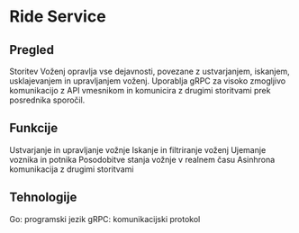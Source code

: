 # Ride Service

## Pregled
Storitev Voženj opravlja vse dejavnosti, povezane z ustvarjanjem, iskanjem, usklajevanjem in upravljanjem voženj. Uporablja gRPC za visoko zmogljivo komunikacijo z API vmesnikom  in komunicira z drugimi storitvami prek posrednika sporočil.

## Funkcije

Ustvarjanje in upravljanje vožnje
Iskanje in filtriranje voženj
Ujemanje voznika in potnika
Posodobitve stanja vožnje v realnem času
Asinhrona komunikacija z drugimi storitvami

## Tehnologije

Go: programski jezik
gRPC: komunikacijski protokol